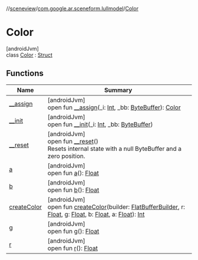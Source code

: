 //[sceneview](../../../index.md)/[com.google.ar.sceneform.lullmodel](../index.md)/[Color](index.md)

# Color

[androidJvm]\
class [Color](index.md) : [Struct](../../com.google.flatbuffers/-struct/index.md)

## Functions

| Name | Summary |
|---|---|
| [__assign](__assign.md) | [androidJvm]<br>open fun [__assign](__assign.md)(_i: [Int](https://kotlinlang.org/api/latest/jvm/stdlib/kotlin/-int/index.html), _bb: [ByteBuffer](https://developer.android.com/reference/kotlin/java/nio/ByteBuffer.html)): [Color](index.md) |
| [__init](__init.md) | [androidJvm]<br>open fun [__init](__init.md)(_i: [Int](https://kotlinlang.org/api/latest/jvm/stdlib/kotlin/-int/index.html), _bb: [ByteBuffer](https://developer.android.com/reference/kotlin/java/nio/ByteBuffer.html)) |
| [__reset](../../com.google.flatbuffers/-struct/__reset.md) | [androidJvm]<br>open fun [__reset](../../com.google.flatbuffers/-struct/__reset.md)()<br>Resets internal state with a null ByteBuffer and a zero position. |
| [a](a.md) | [androidJvm]<br>open fun [a](a.md)(): [Float](https://kotlinlang.org/api/latest/jvm/stdlib/kotlin/-float/index.html) |
| [b](b.md) | [androidJvm]<br>open fun [b](b.md)(): [Float](https://kotlinlang.org/api/latest/jvm/stdlib/kotlin/-float/index.html) |
| [createColor](create-color.md) | [androidJvm]<br>open fun [createColor](create-color.md)(builder: [FlatBufferBuilder](../../com.google.flatbuffers/-flat-buffer-builder/index.md), r: [Float](https://kotlinlang.org/api/latest/jvm/stdlib/kotlin/-float/index.html), g: [Float](https://kotlinlang.org/api/latest/jvm/stdlib/kotlin/-float/index.html), b: [Float](https://kotlinlang.org/api/latest/jvm/stdlib/kotlin/-float/index.html), a: [Float](https://kotlinlang.org/api/latest/jvm/stdlib/kotlin/-float/index.html)): [Int](https://kotlinlang.org/api/latest/jvm/stdlib/kotlin/-int/index.html) |
| [g](g.md) | [androidJvm]<br>open fun [g](g.md)(): [Float](https://kotlinlang.org/api/latest/jvm/stdlib/kotlin/-float/index.html) |
| [r](r.md) | [androidJvm]<br>open fun [r](r.md)(): [Float](https://kotlinlang.org/api/latest/jvm/stdlib/kotlin/-float/index.html) |
